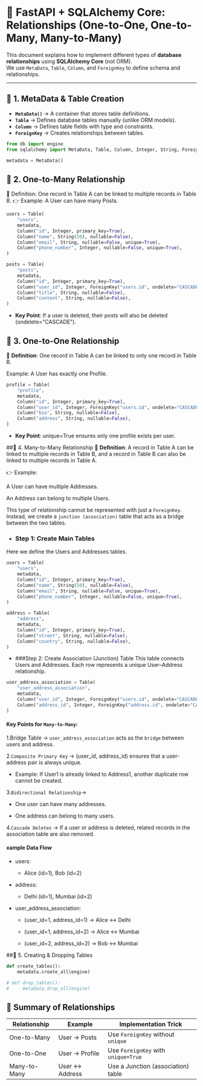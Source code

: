 # 📘 FastAPI + SQLAlchemy Core: Relationships (One-to-One, One-to-Many, Many-to-Many)

This document explains how to implement different types of **database relationships** using **SQLAlchemy Core** (not ORM).  
We use `MetaData`, `Table`, `Column`, and `ForeignKey` to define schema and relationships.  

---

## 🔹 1. MetaData & Table Creation
- **`MetaData()`** → A container that stores table definitions.  
- **`Table`** → Defines database tables manually (unlike ORM models).  
- **`Column`** → Defines table fields with type and constraints.  
- **`ForeignKey`** → Creates relationships between tables.  

```python
from db import engine
from sqlalchemy import MetaData, Table, Column, Integer, String, ForeignKey

metadata = MetaData()
```
## 🔹 2. One-to-Many Relationship
📌 Definition: One record in Table A can be linked to multiple records in Table B.
👉 Example: A User can have many Posts.

```python
users = Table(
    "users",
    metadata,
    Column("id", Integer, primary_key=True),
    Column("name", String(50), nullable=False),
    Column("email", String, nullable=False, unique=True),
    Column("phone_number", Integer, nullable=False, unique=True),
)

posts = Table(
    "posts",
    metadata,
    Column("id", Integer, primary_key=True),
    Column("user_id", Integer, ForeignKey("users.id", ondelete="CASCADE"), nullable=False),
    Column("title", String, nullable=False),
    Column("content", String, nullable=False),
)

```
*  **Key Point**: If a user is deleted, their posts will also be deleted (ondelete="CASCADE").

## 🔹 3. One-to-One Relationship
📌 **Definition**: One record in Table A can be linked to only one record in Table B.

Example: A User has exactly one Profile.

```python
profile = Table(
    "profile",
    metadata,
    Column("id", Integer, primary_key=True),
    Column("user_id", Integer, ForeignKey("users.id", ondelete="CASCADE"), nullable=False, unique=True),
    Column("bio", String, nullable=False),
    Column("address", String, nullable=False),
)
```
* **Key Point**: unique=True ensures only one profile exists per user.

##🔹 4. Many-to-Many Relationship
📌 **Definition**: A record in Table A can be linked to multiple records in Table B, and a record in Table B can also be linked to multiple records in Table A.

👉 Example:

A User can have multiple Addresses.

An Address can belong to multiple Users.

This type of relationship cannot be represented with just a `ForeignKey`.
Instead, we create a `junction (association)` table that acts as a bridge between the two tables.

*  ### Step 1: Create Main Tables
Here we define the Users and Addresses tables.

```python
users = Table(
    "users",
    metadata,
    Column("id", Integer, primary_key=True),
    Column("name", String(50), nullable=False),
    Column("email", String, nullable=False, unique=True),
    Column("phone_number", Integer, nullable=False, unique=True),
)

address = Table(
    "address",
    metadata,
    Column("id", Integer, primary_key=True),
    Column("street", String, nullable=False),
    Column("country", String, nullable=False),
)
```
* ###Step 2: Create Association (Junction) Table
This table connects Users and Addresses.
Each row represents a unique User–Address relationship.

```python
user_address_association = Table(
    "user_address_association",
    metadata,
    Column("user_id", Integer, ForeignKey("users.id", ondelete="CASCADE"), primary_key=True),
    Column("address_id", Integer, ForeignKey("address.id", ondelete="CASCADE"), primary_key=True),
)
```
#### Key Points for `Many-to-Many`:

1.Bridge Table → `user_address_association` acts as the `bridge` between users and address.

2.`Composite Primary Key` → (user_id, address_id) ensures that a user-address pair is always unique.

 * Example: If User1 is already linked to Address1, another duplicate row cannot be created.

3.`Bidirectional Relationship`→

   *  One user can have many addresses.

   * One address can belong to many users.

4.`Cascade Deletes` → If a user or address is deleted, related records in the association table are also removed.

#### xample Data Flow
* users:

    * Alice (id=1), Bob (id=2)

* address:

    * Delhi (id=1), Mumbai (id=2)

* user_address_association:

    * (user_id=1, address_id=1) → Alice ↔ Delhi

    * (user_id=1, address_id=2) → Alice ↔ Mumbai

    * (user_id=2, address_id=2) → Bob ↔ Mumbai

##🔹 5. Creating & Dropping Tables
```python
def create_tables():
    metadata.create_all(engine)

# def drop_tables():
#     metadata.drop_all(engine)
```
## 🔹 Summary of Relationships

| Relationship   | Example         | Implementation Trick                 |
|----------------|----------------|--------------------------------------|
| One-to-Many    | User → Posts   | Use `ForeignKey` without `unique`    |
| One-to-One     | User → Profile | Use `ForeignKey` with `unique=True`  |
| Many-to-Many   | User ↔ Address | Use a Junction (association) table   |




